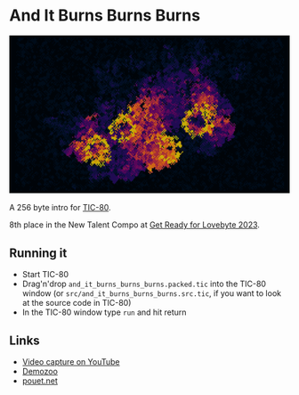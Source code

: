 # And It Burns Burns Burns

![And It Burns Burns Burns](screenshot.gif)

A 256 byte intro for [TIC-80](https://tic80.com).

8th place in the New Talent Compo at [Get Ready for Lovebyte 2023](https://demozoo.org/parties/4596/#competition_17612).

## Running it

* Start TIC-80
* Drag'n'drop `and_it_burns_burns_burns.packed.tic` into the TIC-80 window (or `src/and_it_burns_burns_burns.src.tic`, if you want to look at the source code in TIC-80)
* In the TIC-80 window type `run` and hit return

## Links
* [Video capture on YouTube](https://www.youtube.com/watch?v=N8G86tTRNjU)
* [Demozoo](https://demozoo.org/productions/317943/)
* [pouet.net](https://www.pouet.net/prod.php?which=93355)